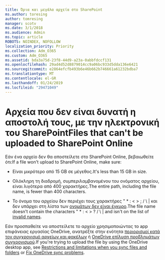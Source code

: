 ```yaml
---
title: Όρια και μεγάλα αρχεία στο SharePoint
ms.author: toresing
author: tomresing
manager: scotv
ms.date: 3/1/2018
ms.audience: Admin
ms.topic: article
ROBOTS: NOINDEX, NOFOLLOW
localization_priority: Priority
ms.collection: Adm_O365
ms.custom: Adm_O365
ms.assetid: bda3a75d-23f8-44d9-a23a-0abbfdccf131
ms.openlocfilehash: 29ad4d52d8879014cc9a06bc933d5dda136e6421
ms.sourcegitcommit: e2864efcfb493b6e46b662b746661a61232bdba7
ms.translationtype: MT
ms.contentlocale: el-GR
ms.lasthandoff: 01/24/2019
ms.locfileid: "29471049"
---
```

# <a name="files-that-cant-be-uploaded-to-sharepoint-online"></a><span data-ttu-id="0a748-102">Αρχεία που δεν είναι δυνατή η αποστολή τους, με την ηλεκτρονική του SharePoint</span><span class="sxs-lookup"><span data-stu-id="0a748-102">Files that can't be uploaded to SharePoint Online</span></span>

<span data-ttu-id="0a748-103">Εάν ένα αρχείο δεν θα αποστείλετε στο SharePoint Online, βεβαιωθείτε ότι:</span><span class="sxs-lookup"><span data-stu-id="0a748-103">If a file won't upload to SharePoint Online, make sure:</span></span>
  
- <span data-ttu-id="0a748-104">Είναι μικρότερο από 15 GB σε μέγεθος.</span><span class="sxs-lookup"><span data-stu-id="0a748-104">It's less than 15 GB in size.</span></span>
    
- <span data-ttu-id="0a748-105">Ολόκληρη τη διαδρομή, συμπεριλαμβανομένου του ονόματος αρχείου, είναι λιγότερα από 400 χαρακτήρες.</span><span class="sxs-lookup"><span data-stu-id="0a748-105">The entire path, including the file name, is fewer than 400 characters.</span></span>
    
- <span data-ttu-id="0a748-p101">Το όνομα του αρχείου δεν περιέχει τους χαρακτήρες " \* : \< \> ; / \ | και δεν υπάρχει στη λίστα των [ονομάτων δεν είναι έγκυρο](https://go.microsoft.com/fwlink/?linkid=866430).</span><span class="sxs-lookup"><span data-stu-id="0a748-p101">The file name doesn't contain the characters " \* : \< \> ? / \ | and isn't on the list of [invalid names](https://go.microsoft.com/fwlink/?linkid=866430).</span></span>
    
<span data-ttu-id="0a748-108">Εάν προσπαθείτε να αποστείλετε το αρχείο χρησιμοποιώντας το app επιφάνειας εργασίας OneDrive, ανατρέξτε στην ενότητα [περιορισμοί κατά τον συγχρονισμό αρχείων και φακέλων](http://go.microsoft.com/fwlink/p/?LinkID=717734) ή [OneDrive επίλυση προβλημάτων συγχρονισμού](https://go.microsoft.com/fwlink/?linkid=866431).</span><span class="sxs-lookup"><span data-stu-id="0a748-108">If you're trying to upload the file by using the OneDrive desktop app, see [Restrictions and limitations when you sync files and folders](http://go.microsoft.com/fwlink/p/?LinkID=717734) or [Fix OneDrive sync problems](https://go.microsoft.com/fwlink/?linkid=866431).</span></span>
  

